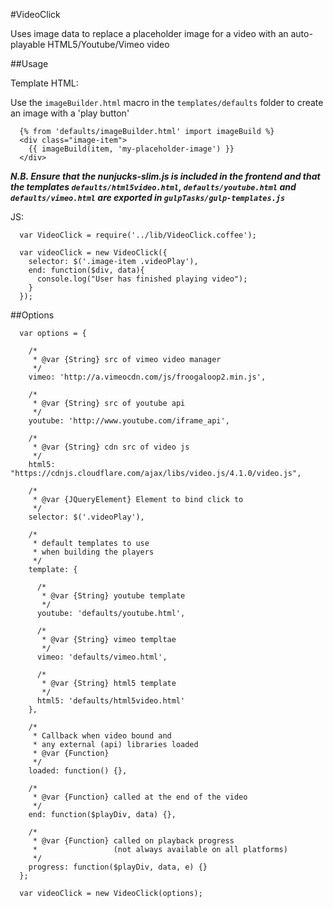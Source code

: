 #VideoClick

Uses image data to replace a placeholder image
for a video with an auto-playable HTML5/Youtube/Vimeo video


##Usage

Template HTML:

Use the `imageBuilder.html` macro in the `templates/defaults` folder to create
an image with a 'play button'

      {% from 'defaults/imageBuilder.html' import imageBuild %}
      <div class="image-item">
        {{ imageBuild(item, 'my-placeholder-image') }}
      </div>

***N.B. Ensure that the nunjucks-slim.js is included in the frontend and that
the templates `defaults/html5video.html`, `defaults/youtube.html` and
`defaults/vimeo.html` are exported in `gulpTasks/gulp-templates.js`***

JS:

      var VideoClick = require('../lib/VideoClick.coffee');

      var videoClick = new VideoClick({
        selector: $('.image-item .videoPlay'),
        end: function($div, data){
          console.log("User has finished playing video");
        }
      });

##Options

      var options = {

        /*
         * @var {String} src of vimeo video manager
         */
        vimeo: 'http://a.vimeocdn.com/js/froogaloop2.min.js',

        /*
         * @var {String} src of youtube api
         */
        youtube: 'http://www.youtube.com/iframe_api',

        /*
         * @var {String} cdn src of video js
         */
        html5: "https://cdnjs.cloudflare.com/ajax/libs/video.js/4.1.0/video.js",

        /*
         * @var {JQueryElement} Element to bind click to
         */
        selector: $('.videoPlay'),

        /*
         * default templates to use
         * when building the players
         */
        template: {

          /*
           * @var {String} youtube template
           */
          youtube: 'defaults/youtube.html',

          /*
           * @var {String} vimeo templtae
           */
          vimeo: 'defaults/vimeo.html',

          /*
           * @var {String} html5 template
           */
          html5: 'defaults/html5video.html'
        },

        /*
         * Callback when video bound and
         * any external (api) libraries loaded
         * @var {Function}
         */
        loaded: function() {},

        /*
         * @var {Function} called at the end of the video
         */
        end: function($playDiv, data) {},

        /*
         * @var {Function} called on playback progress
         *                 (not always available on all platforms)
         */
        progress: function($playDiv, data, e) {}
      };

      var videoClick = new VideoClick(options);


